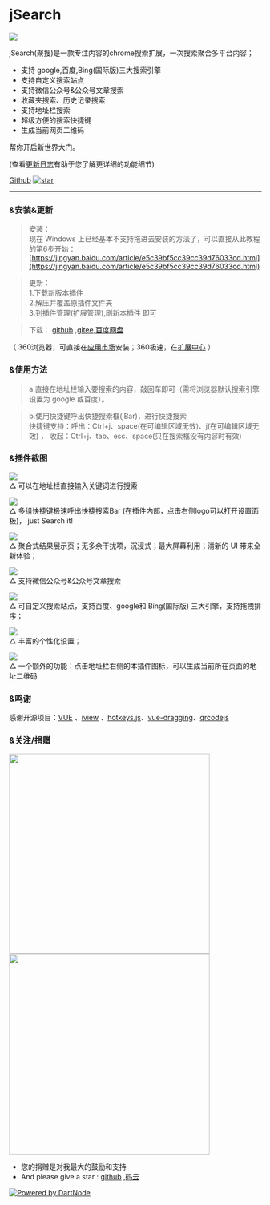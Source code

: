 # jSearch


![](https://oscimg.oschina.net/oscnet/58887ad779f665e48eeea739154a1b2b15d.jpg)

jSearch(聚搜)是一款专注内容的chrome搜索扩展，一次搜索聚合多平台内容；
* 支持 google,百度,Bing(国际版)三大搜索引擎
* 支持自定义搜索站点
* 支持微信公众号&公众号文章搜索
* 收藏夹搜索、历史记录搜索  
* 支持地址栏搜索
* 超级方便的搜索快捷键
* 生成当前网页二维码
  
帮你开启新世界大门。   

(查看[更新日志](https://github.com/dubox/jSearch/releases/)有助于您了解更详细的功能细节)

<a class="github-button" href="https://github.com/dubox/jSearch" data-size="large" data-show-count="true" aria-label="Star dubox/jSearch on GitHub">Github</a>  [![star](https://gitee.com/dubox/jSearch/badge/star.svg?theme=gray)](https://gitee.com/dubox/jSearch/stargazers)

---

### &安装&更新
>安装：  
现在 Windows 上已经基本不支持拖进去安装的方法了，可以直接从此教程的第6步开始：
[https://jingyan.baidu.com/article/e5c39bf5cc39cc39d76033cd.html](https://jingyan.baidu.com/article/e5c39bf5cc39cc39d76033cd.html)  

>更新：  
   1.下载新版本插件  
   2.解压并覆盖原插件文件夹  
   3.到插件管理(扩展管理),刷新本插件 即可  
  
>下载： [github](https://github.com/dubox/jSearch/releases/) ,[gitee](https://gitee.com/dubox/jSearch/releases),[百度网盘](https://pan.baidu.com/s/1YBRrgKpc6BGRRZ18IbixiA)  

（ 360浏览器，可直接在[应用市场](https://ext.se.360.cn/webstore/search/jsearch)安装；360极速，在[扩展中心](https://ext.chrome.360.cn/webstore/search/jsearch) ）

### &使用方法
> a.直接在地址栏输入要搜索的内容，敲回车即可（需将浏览器默认搜索引擎设置为 google 或百度）。

> b.使用快捷键呼出快捷搜索框(jBar)，进行快捷搜索  
> 快捷键支持：呼出：Ctrl+j、space(在可编辑区域无效)、j(在可编辑区域无效) ，    收起：Ctrl+j、tab、esc、space(只在搜索框没有内容时有效)



### &插件截图

![](https://oscimg.oschina.net/oscnet/31bc7e6cd27a2f71955666c432aa51370f3.jpg)  
△ 可以在地址栏直接输入关键词进行搜索  

![](https://oscimg.oschina.net/oscnet/4c7d6a961795894b69d38f78f9b1e512a1a.jpg)  
△ 多组快捷键极速呼出快捷搜索Bar (在插件内部，点击右侧logo可以打开设置面板)， just Search it! 

![](https://oscimg.oschina.net/oscnet/6599233d9c79851e875acf418345c833399.jpg)  
△ 聚合式结果展示页；无多余干扰项，沉浸式；最大屏幕利用；清新的 UI 带来全新体验；  


![](https://oscimg.oschina.net/oscnet/086d0d2b527381d16fb656404595b33de2f.jpg)  
△ 支持微信公众号&公众号文章搜索


![](https://oscimg.oschina.net/oscnet/957e70ce7a89bcd9030a41d9dfc03f154ba.jpg)  
△ 可自定义搜索站点，支持百度、google和 Bing(国际版) 三大引擎，支持拖拽排序；  

![](https://oscimg.oschina.net/oscnet/d4385215f6fb99c3cd2473aede5a5f8274d.jpg)  
△ 丰富的个性化设置；

![](https://oscimg.oschina.net/oscnet/a0065a9798427ef1b4574d0f676c81d95a1.jpg)  
△ 一个额外的功能：点击地址栏右侧的本插件图标，可以生成当前所在页面的地址二维码



### &鸣谢
感谢开源项目：[VUE](https://github.com/vuejs/vue) 、[iview](https://github.com/iview/iview) 、[hotkeys.js](https://github.com/jaywcjlove/hotkeys)、[vue-dragging](https://github.com/hilongjw/vue-dragging)、[qrcodejs](https://github.com/davidshimjs/qrcodejs)

### &关注/捐赠


<img width = "400" src="https://www.jsearch.site/public/imgs/wechat.png"><img width = "400" src="https://www.jsearch.site/public/imgs/wepay.jpg">  

- 您的捐赠是对我最大的鼓励和支持
- And please give a star : [github](https://github.com/dubox/jSearch/) ,[码云](https://gitee.com/dubox/jSearch)  


[![Powered by DartNode](https://dartnode.com/branding/DN-Open-Source-sm.png)](https://dartnode.com "Powered by DartNode - Free VPS for Open Source")
